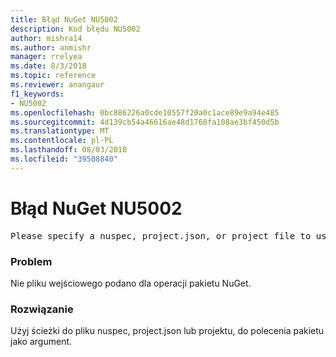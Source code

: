 ```yaml
---
title: Błąd NuGet NU5002
description: Kod błędu NU5002
author: mishra14
ms.author: anmishr
manager: rrelyea
ms.date: 8/3/2018
ms.topic: reference
ms.reviewer: anangaur
f1_keywords:
- NU5002
ms.openlocfilehash: 0bc886226a0cde10557f20a0c1ace89e9a94e485
ms.sourcegitcommit: 4d139cb54a46616ae48d1768fa108ae3bf450d5b
ms.translationtype: MT
ms.contentlocale: pl-PL
ms.lasthandoff: 08/03/2018
ms.locfileid: "39508840"
---
```

# <a name="nuget-error-nu5002"></a>Błąd NuGet NU5002
<pre>Please specify a nuspec, project.json, or project file to use.</pre>

### <a name="issue"></a>Problem

Nie pliku wejściowego podano dla operacji pakietu NuGet.


### <a name="solution"></a>Rozwiązanie

Użyj ścieżki do pliku nuspec, project.json lub projektu, do polecenia pakietu jako argument.

